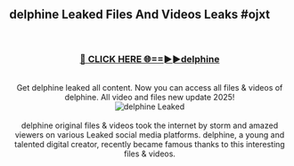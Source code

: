 ## delphine Leaked Files And Videos Leaks #ojxt
<br>
<div align="center">
<h3><a href="https://watchclip.my.id/delphine" rel="nofollow">🔴 CLICK HERE 🌐==►►delphine</a></h3>
<br>
Get delphine leaked all content. Now you can access all files & videos of delphine. All video and files new update 2025!
<br>
<a href="https://watchclip.my.id/delphine" rel="nofollow" data-target="animated-image.originalLink"><img src="https://i.ibb.co.com/WyWwxjT/player-gif2.gif" alt="delphine Leaked" style="max-width: 100%; display: inline-block;" data-target="animated-image.originalImage"></a>
<br><br>
delphine original files & videos took the internet by storm and amazed viewers on various Leaked social media platforms. delphine, a young and talented digital creator, recently became famous thanks to this interesting files & videos.
</div>
<br>